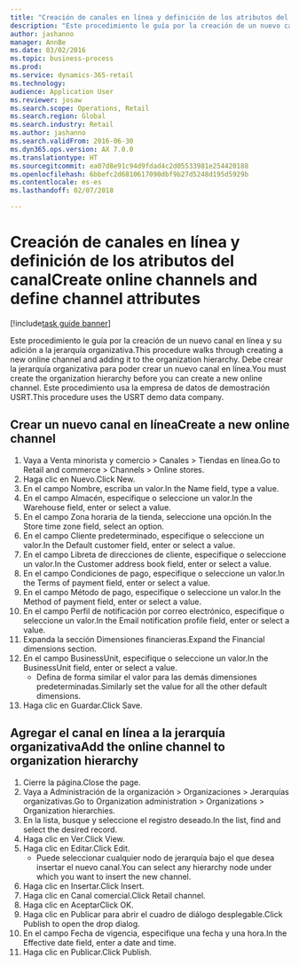 ```yaml
--- 
title: "Creación de canales en línea y definición de los atributos del canal"
description: "Este procedimiento le guía por la creación de un nuevo canal en línea y su adición a la jerarquía organizativa."
author: jashanno
manager: AnnBe
ms.date: 03/02/2016
ms.topic: business-process
ms.prod: 
ms.service: dynamics-365-retail
ms.technology: 
audience: Application User
ms.reviewer: josaw
ms.search.scope: Operations, Retail
ms.search.region: Global
ms.search.industry: Retail
ms.author: jashanno
ms.search.validFrom: 2016-06-30
ms.dyn365.ops.version: AX 7.0.0
ms.translationtype: HT
ms.sourcegitcommit: ea07d8e91c94d9fdad4c2d05533981e254420188
ms.openlocfilehash: 6bbefc2d6810617090dbf9b27d5248d195d5929b
ms.contentlocale: es-es
ms.lasthandoff: 02/07/2018

---
```

# <a name="create-online-channels-and-define-channel-attributes"></a><span data-ttu-id="cd7e9-103">Creación de canales en línea y definición de los atributos del canal</span><span class="sxs-lookup"><span data-stu-id="cd7e9-103">Create online channels and define channel attributes</span></span>

[!include[task guide banner](../includes/task-guide-banner.md)]

<span data-ttu-id="cd7e9-104">Este procedimiento le guía por la creación de un nuevo canal en línea y su adición a la jerarquía organizativa.</span><span class="sxs-lookup"><span data-stu-id="cd7e9-104">This procedure walks through creating a new online channel and adding it to the organization hierarchy.</span></span> <span data-ttu-id="cd7e9-105">Debe crear la jerarquía organizativa para poder crear un nuevo canal en línea.</span><span class="sxs-lookup"><span data-stu-id="cd7e9-105">You must create the organization hierarchy before you can create a new online channel.</span></span> <span data-ttu-id="cd7e9-106">Este procedimiento usa la empresa de datos de demostración USRT.</span><span class="sxs-lookup"><span data-stu-id="cd7e9-106">This procedure uses the USRT demo data company.</span></span>


## <a name="create-a-new-online-channel"></a><span data-ttu-id="cd7e9-107">Crear un nuevo canal en línea</span><span class="sxs-lookup"><span data-stu-id="cd7e9-107">Create a new online channel</span></span>
1. <span data-ttu-id="cd7e9-108">Vaya a Venta minorista y comercio > Canales > Tiendas en línea.</span><span class="sxs-lookup"><span data-stu-id="cd7e9-108">Go to Retail and commerce > Channels > Online stores.</span></span>
2. <span data-ttu-id="cd7e9-109">Haga clic en Nuevo.</span><span class="sxs-lookup"><span data-stu-id="cd7e9-109">Click New.</span></span>
3. <span data-ttu-id="cd7e9-110">En el campo Nombre, escriba un valor.</span><span class="sxs-lookup"><span data-stu-id="cd7e9-110">In the Name field, type a value.</span></span>
4. <span data-ttu-id="cd7e9-111">En el campo Almacén, especifique o seleccione un valor.</span><span class="sxs-lookup"><span data-stu-id="cd7e9-111">In the Warehouse field, enter or select a value.</span></span>
5. <span data-ttu-id="cd7e9-112">En el campo Zona horaria de la tienda, seleccione una opción.</span><span class="sxs-lookup"><span data-stu-id="cd7e9-112">In the Store time zone field, select an option.</span></span>
6. <span data-ttu-id="cd7e9-113">En el campo Cliente predeterminado, especifique o seleccione un valor.</span><span class="sxs-lookup"><span data-stu-id="cd7e9-113">In the Default customer field, enter or select a value.</span></span>
7. <span data-ttu-id="cd7e9-114">En el campo Libreta de direcciones de cliente, especifique o seleccione un valor.</span><span class="sxs-lookup"><span data-stu-id="cd7e9-114">In the Customer address book field, enter or select a value.</span></span>
8. <span data-ttu-id="cd7e9-115">En el campo Condiciones de pago, especifique o seleccione un valor.</span><span class="sxs-lookup"><span data-stu-id="cd7e9-115">In the Terms of payment field, enter or select a value.</span></span>
9. <span data-ttu-id="cd7e9-116">En el campo Método de pago, especifique o seleccione un valor.</span><span class="sxs-lookup"><span data-stu-id="cd7e9-116">In the Method of payment field, enter or select a value.</span></span>
10. <span data-ttu-id="cd7e9-117">En el campo Perfil de notificación por correo electrónico, especifique o seleccione un valor.</span><span class="sxs-lookup"><span data-stu-id="cd7e9-117">In the Email notification profile field, enter or select a value.</span></span>
11. <span data-ttu-id="cd7e9-118">Expanda la sección Dimensiones financieras.</span><span class="sxs-lookup"><span data-stu-id="cd7e9-118">Expand the Financial dimensions section.</span></span>
12. <span data-ttu-id="cd7e9-119">En el campo BusinessUnit, especifique o seleccione un valor.</span><span class="sxs-lookup"><span data-stu-id="cd7e9-119">In the BusinessUnit field, enter or select a value.</span></span>
    * <span data-ttu-id="cd7e9-120">Defina de forma similar el valor para las demás dimensiones predeterminadas.</span><span class="sxs-lookup"><span data-stu-id="cd7e9-120">Similarly set the value for all the other default dimensions.</span></span>  
13. <span data-ttu-id="cd7e9-121">Haga clic en Guardar.</span><span class="sxs-lookup"><span data-stu-id="cd7e9-121">Click Save.</span></span>

## <a name="add-the-online-channel-to-organization-hierarchy"></a><span data-ttu-id="cd7e9-122">Agregar el canal en línea a la jerarquía organizativa</span><span class="sxs-lookup"><span data-stu-id="cd7e9-122">Add the online channel to organization hierarchy</span></span>
1. <span data-ttu-id="cd7e9-123">Cierre la página.</span><span class="sxs-lookup"><span data-stu-id="cd7e9-123">Close the page.</span></span>
2. <span data-ttu-id="cd7e9-124">Vaya a Administración de la organización > Organizaciones > Jerarquías organizativas.</span><span class="sxs-lookup"><span data-stu-id="cd7e9-124">Go to Organization administration > Organizations > Organization hierarchies.</span></span>
3. <span data-ttu-id="cd7e9-125">En la lista, busque y seleccione el registro deseado.</span><span class="sxs-lookup"><span data-stu-id="cd7e9-125">In the list, find and select the desired record.</span></span>
4. <span data-ttu-id="cd7e9-126">Haga clic en Ver.</span><span class="sxs-lookup"><span data-stu-id="cd7e9-126">Click View.</span></span>
5. <span data-ttu-id="cd7e9-127">Haga clic en Editar.</span><span class="sxs-lookup"><span data-stu-id="cd7e9-127">Click Edit.</span></span>
    * <span data-ttu-id="cd7e9-128">Puede seleccionar cualquier nodo de jerarquía bajo el que desea insertar el nuevo canal.</span><span class="sxs-lookup"><span data-stu-id="cd7e9-128">You can select any hierarchy node under which you want to insert the new channel.</span></span>  
6. <span data-ttu-id="cd7e9-129">Haga clic en Insertar.</span><span class="sxs-lookup"><span data-stu-id="cd7e9-129">Click Insert.</span></span>
7. <span data-ttu-id="cd7e9-130">Haga clic en Canal comercial.</span><span class="sxs-lookup"><span data-stu-id="cd7e9-130">Click Retail channel.</span></span>
8. <span data-ttu-id="cd7e9-131">Haga clic en Aceptar</span><span class="sxs-lookup"><span data-stu-id="cd7e9-131">Click OK.</span></span>
9. <span data-ttu-id="cd7e9-132">Haga clic en Publicar para abrir el cuadro de diálogo desplegable.</span><span class="sxs-lookup"><span data-stu-id="cd7e9-132">Click Publish to open the drop dialog.</span></span>
10. <span data-ttu-id="cd7e9-133">En el campo Fecha de vigencia, especifique una fecha y una hora.</span><span class="sxs-lookup"><span data-stu-id="cd7e9-133">In the Effective date field, enter a date and time.</span></span>
11. <span data-ttu-id="cd7e9-134">Haga clic en Publicar.</span><span class="sxs-lookup"><span data-stu-id="cd7e9-134">Click Publish.</span></span>


